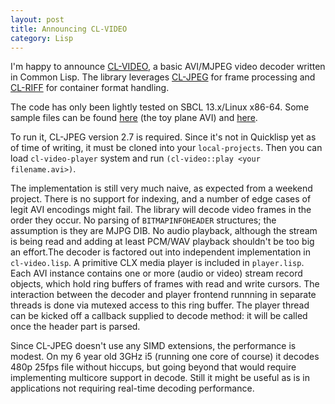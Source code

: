 ```yaml
---
layout: post
title: Announcing CL-VIDEO
category: Lisp
---
```


I'm happy to announce [CL-VIDEO](https://github.com/varjagg/cl-video), a basic AVI/MJPEG video decoder written in Common Lisp. The library leverages [CL-JPEG](https://github.com/sharplispers/cl-jpeg) for frame processing and [CL-RIFF](https://github.com/RobBlackwell/cl-riff) for container format handling.

The code has only been lightly tested on SBCL 13.x/Linux x86-64. Some sample files can be found [here](https://cinelerra-cv.org/footage.php) (the toy plane AVI) and [here](http://jjc.freeshell.org/turning_pages.html).

To run it, CL-JPEG version 2.7 is required. Since it's not in Quicklisp yet as of time of writing, it must be cloned into your `local-projects`. Then you can load `cl-video-player` system and run `(cl-video::play <your filename.avi>)`.

The implementation is still very much naive, as expected from a weekend project. There is no support for indexing, and a number of edge cases of legit AVI encodings might fail. The library will decode video frames in the order they occur. No parsing of `BITMAPINFOHEADER` structures; the assumption is they are MJPG DIB. No audio playback, although the stream is being read and adding at least PCM/WAV playback shouldn't be too big an effort.The decoder is factored out into independent implementation in `cl-video.lisp`. A primitive CLX media player is included in `player.lisp`. Each AVI instance contains one or more (audio or video) stream record objects, which hold ring buffers of frames with read and write cursors. The interaction between the decoder and player frontend runnning in separate threads is done via mutexed access to this ring buffer. The player thread can be kicked off a callback supplied to decode method: it will be called once the header part is parsed.

Since CL-JPEG doesn't use any SIMD extensions, the performance is modest. On my 6 year old 3GHz i5 (running one core of course) it decodes 480p 25fps file without hiccups, but going beyond that would require implementing multicore support in decode. Still it might be useful as is in applications not requiring real-time decoding performance.
